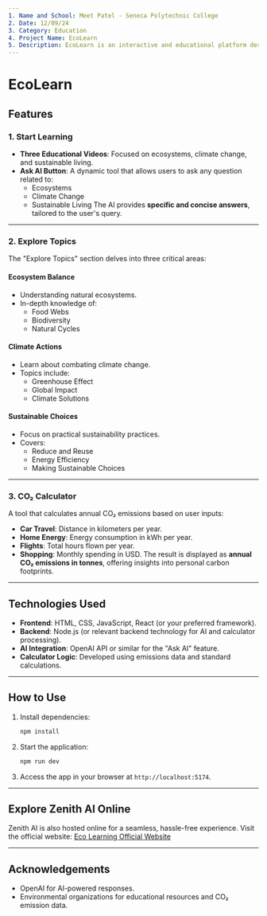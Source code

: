 ```yaml
---
1. Name and School: Meet Patel - Seneca Polytechnic College
2. Date: 12/09/24
3. Category: Education
4. Project Name: EcoLearn
5. Description: EcoLearn is an interactive and educational platform designed for teenagers to tackle key challenges in sustainability, education, and health and wellness. This project provides engaging learning resources, actionable tools, and innovative features to empower young minds in understanding and addressing environmental issues.
---
```

# EcoLearn

## Features

### **1. Start Learning**
- **Three Educational Videos**: Focused on ecosystems, climate change, and sustainable living.
- **Ask AI Button**: A dynamic tool that allows users to ask any question related to:
  - Ecosystems
  - Climate Change
  - Sustainable Living
  The AI provides **specific and concise answers**, tailored to the user's query.

---

### **2. Explore Topics**
The "Explore Topics" section delves into three critical areas:

#### **Ecosystem Balance**
- Understanding natural ecosystems.
- In-depth knowledge of:
  - Food Webs
  - Biodiversity
  - Natural Cycles

#### **Climate Actions**
- Learn about combating climate change.
- Topics include:
  - Greenhouse Effect
  - Global Impact
  - Climate Solutions

#### **Sustainable Choices**
- Focus on practical sustainability practices.
- Covers:
  - Reduce and Reuse
  - Energy Efficiency
  - Making Sustainable Choices

---

### **3. CO₂ Calculator**
A tool that calculates annual CO₂ emissions based on user inputs:
- **Car Travel**: Distance in kilometers per year.
- **Home Energy**: Energy consumption in kWh per year.
- **Flights**: Total hours flown per year.
- **Shopping**: Monthly spending in USD.
The result is displayed as **annual CO₂ emissions in tonnes**, offering insights into personal carbon footprints.

---

## Technologies Used
- **Frontend**: HTML, CSS, JavaScript, React (or your preferred framework).
- **Backend**: Node.js (or relevant backend technology for AI and calculator processing).
- **AI Integration**: OpenAI API or similar for the "Ask AI" feature.
- **Calculator Logic**: Developed using emissions data and standard calculations.

---

## How to Use

1. Install dependencies:
   ```bash
   npm install
   ```

2. Start the application:
   ```bash
   npm run dev
   ```

3. Access the app in your browser at `http://localhost:5174`.
---

## Explore Zenith AI Online
Zenith AI is also hosted online for a seamless, hassle-free experience. Visit the official website: [Eco Learning Official Website](https://illustrious-kashata-2b058e.netlify.app/)

---

## Acknowledgements
- OpenAI for AI-powered responses.
- Environmental organizations for educational resources and CO₂ emission data.
